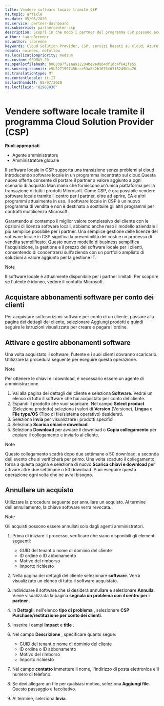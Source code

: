 ```yaml
---
title: Vendere software locale tramite CSP
ms.topic: article
ms.date: 05/05/2020
ms.service: partner-dashboard
ms.subservice: partnercenter-csp
description: Scopri in che modo i partner del programma CSP possono acquistare, gestire, vendere e annullare le sottoscrizioni software locali per conto dei clienti nel centro per i partner.
author: LauraBrenner
ms.author: labrenne
keywords: Cloud Solution Provider, CSP, servizi basati su cloud, Azure, Office 365, Dynamics, partner CSP, vendere in CSP, partner diretto, partner CSP diretto, rivenditore CSP indiretto, CSP diretto, CSP indiretto, modello diretto, modello indiretto, rivenditore indiretto, provider indiretto, provider, server di distribuzione, programma Cloud Solution Provider
robots: noindex, nofollow
ms.localizationpriority: medium
ms.custom: SEOMAY.20
ms.openlocfilehash: b808397f21aa912284be9ad8b4df1dc4f642fe55
ms.sourcegitcommit: e9b627159745bcce53a8c2b1676f63f5249bba76
ms.translationtype: MT
ms.contentlocale: it-IT
ms.lasthandoff: 05/07/2020
ms.locfileid: "82908036"
---
```

# <a name="sell-on-premise-software-through-the-cloud-solution-provider-csp-program"></a>Vendere software locale tramite il programma Cloud Solution Provider (CSP)

**Ruoli appropriati**

- Agente amministratore
- Amministratore globale

Il software locale in CSP supporta una transizione senza problemi al cloud introducendo software locale in un programma incentrato sul cloud.Questa nuova offerta consente di portare il partner a valore aggiunto a ogni scenario di acquisto Man mano che forniscono un'unica piattaforma per la transazione di tutti i prodotti Microsoft. Come CSP, è ora possibile vendere software locale tramite il centro per i partner, oltre ad aprire, EA e altri programmi attualmente in uso. Il software locale in CSP è un nuovo programma di vendita e non è destinato a sostituire gli altri programmi per contratti multilicenza Microsoft. 
 
Garantendo al contempo il miglior valore complessivo del cliente con le opzioni di licenza software locali, abbiamo anche reso il modello aziendale il più semplice possibile per i partner. Una semplice gestione delle licenze del software locale in CSP significa la prevedibilità dei costi e un processo di vendita semplificato. Questo nuovo modello di business semplifica l'acquisizione, la gestione e il prezzo del software locale per i clienti, consentendo di concentrarsi sull'azienda con un portfolio ampliato di soluzioni a valore aggiunto per la gestione IT. 

>[!NOTE]
>Il software locale è attualmente disponibile per i partner limitati. Per scoprire se l'utente è idoneo, vedere il contatto Microsoft. 


## <a name="buy-software-subscriptions-on-behalf-of-customers"></a>Acquistare abbonamenti software per conto dei clienti

Per acquistare sottoscrizioni software per conto di un cliente, passare alla pagina dei dettagli del cliente, selezionare Aggiungi prodotti e quindi seguire le istruzioni visualizzate per creare e pagare l'ordine.

## <a name="activate-and-manage-software-subscriptions"></a>Attivare e gestire abbonamenti software

Una volta acquistato il software, l'utente e i suoi clienti dovranno scaricarlo. Utilizzare la procedura seguente per eseguire questa operazione. 

>[!NOTE]
>Per ottenere le chiavi e i download, è necessario essere un agente di amministrazione. 

1. Vai alla pagina dei dettagli del cliente e seleziona **Software**. Vedrai un elenco di tutto il software che hai acquistato per conto del cliente. 
2.  Espandi il prodotto che vuoi scaricare. Nel campo **Select product** (Seleziona prodotto) seleziona i valori di **Version** (Versione), **Lingua** e **File type/OS** (Tipo di file/sistema operativo) desiderati. 
3.  Seleziona **Invia** per visualizzare i prodotti specifici. 
4.  Seleziona **Scarica chiavi e download**. 
5.  Seleziona **Download** per avviare il download o **Copia collegamento** per copiare il collegamento e inviarlo al cliente. 

>[!NOTE]
>Questo collegamento scadrà dopo due settimane o 50 download, a seconda dell'evento che si verificherà per primo. Una volta scaduto il collegamento, torna a questa pagina e seleziona di nuovo **Scarica chiavi e download** per attivare altre due settimane o 50 download. Puoi eseguire questa operazione ogni volta che ne avrai bisogno. 


## <a name="cancel-a-purchase"></a>Annullare un acquisto
Utilizzare la procedura seguente per annullare un acquisto. Al termine dell'annullamento, la chiave software verrà revocata. 

>[!NOTE]
>Gli acquisti possono essere annullati solo dagli agenti amministratori. 

1.  Prima di iniziare il processo, verificare che siano disponibili gli elementi seguenti: 
    -   GUID del tenant o nome di dominio del cliente
    -   ID ordine o ID abbonamento
    -   Motivo del rimborso
    -   Importo richiesto

2.  Nella pagina dei dettagli del cliente selezionare **software**. Verrà visualizzato un elenco di tutto il software acquistato. 

3.  Individuare il software che si desidera annullare e selezionare **Annulla**. Viene visualizzata la pagina **segnala un problema con il centro per i partner** . 

4.  In **Dettagli**, nell'elenco **tipo di problema** , selezionare **CSP Purchase/restituzione per conto dei clienti**.

5.  Inserire i campi **Impact** e **title** . 

6.  Nel campo **Descrizione** , specificare quanto segue: 
    -   GUID del tenant o nome di dominio del cliente
    -   ID ordine o ID abbonamento
    -   Motivo del rimborso
    -   Importo richiesto

7.  Nel campo **contatto** immettere il nome, l'indirizzo di posta elettronica e il numero di telefono. 

8.  Se devi allegare un file per qualsiasi motivo, seleziona **Aggiungi file**. Questo passaggio è facoltativo. 

9.  Al termine, seleziona **Invia**.